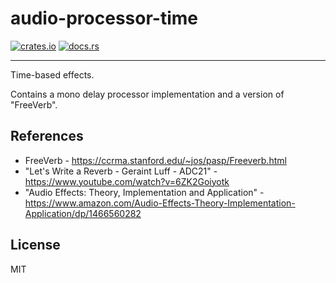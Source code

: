 # audio-processor-time
[![crates.io](https://img.shields.io/crates/v/audio-processor-time.svg)](https://crates.io/crates/audio-processor-time)
[![docs.rs](https://docs.rs/audio-processor-time/badge.svg)](https://docs.rs/audio-processor-time/)
- - -
Time-based effects.

Contains a mono delay processor implementation and a version of "FreeVerb".

## References
* FreeVerb - https://ccrma.stanford.edu/~jos/pasp/Freeverb.html
* "Let's Write a Reverb - Geraint Luff - ADC21" - https://www.youtube.com/watch?v=6ZK2Goiyotk
* "Audio Effects: Theory, Implementation and Application" - https://www.amazon.com/Audio-Effects-Theory-Implementation-Application/dp/1466560282

## License
MIT
